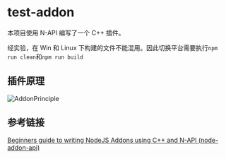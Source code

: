 # test-addon

本项目使用 N-API 编写了一个 C++ 插件。 

经实验，在 Win 和 Linux 下构建的文件不能混用。因此切换平台需要执行`npm run clean`和`npm run build`

## 插件原理

![AddonPrinciple](D:\test-addon\AddonPrinciple.png)

## 参考链接

[Beginners guide to writing NodeJS Addons using C++ and N-API (node-addon-api)](https://medium.com/@a7ul/beginners-guide-to-writing-nodejs-addons-using-c-and-n-api-node-addon-api-9b3b718a9a7f)




